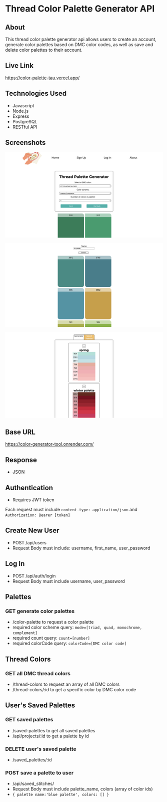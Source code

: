 # Thread Color Palette Generator API

## About
This thread color palette generator api allows users to create an account, generate color palettes based on DMC color codes, as well as save and delete color palettes to their account. 

## Live Link
https://color-palette-tau.vercel.app/


## Technologies Used
* Javascript
* Node.js
* Express
* PostgreSQL
* RESTful API

## Screenshots

![ home screen](./src/img/thread-palette-generator.png)

![ palette results screen](./src/img/search-results.png)

![ saved palettes screen](./src/img/saved-palettes.png)

## Base URL
https://color-generator-tool.onrender.com/


## Response
* JSON

## Authentication
* Requires JWT token

Each request must include  `content-type: application/json` and `Authorization: Bearer [token]`

## Create New User
* POST /api/users
* Request Body must include: username, first_name, user_password 

## Log In
* POST /api/auth/login
* Request Body must include username, user_password

## Palettes

### GET generate color palettes
* /color-palette to request a color palette
* required color scheme query: `mode=[triad, quad, monochrome, complement]`
* required count query: `count=[number]`
* required colorCode query: `colorCode=[DMC color code]`

## Thread Colors

### GET all DMC thread colors
* /thread-colors to request an array of all DMC colors
* /thread-colors/:id to get a specific color by DMC color code

## User's Saved Palettes

### GET saved palettes
* /saved-palettes to get all saved palettes
* /api/projects/:id to get a palette by id

### DELETE user's saved palette
* /saved_palettes/:id

### POST save a palette to user
* /api/saved_stitches/
* Request Body must include palette_name, colors (array of color ids)
* `{ palette name:'blue palette', colors: [] }`

